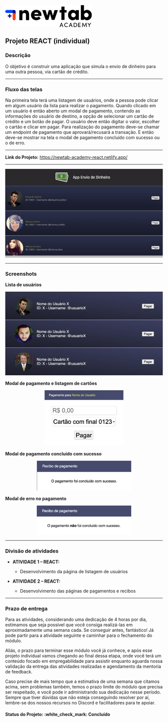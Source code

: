 <img src="./app/src/Imagens/newtab_academy_logo.webp" width="55%">
<h2>Projeto REACT (individual)</h2>

<h3>Descrição</h3>

<p>O objetivo é construir uma aplicação que simula o envio de dinheiro para uma outra pessoa, via cartão de crédito.</p>

<hr>

<h3>Fluxo das telas</h3>

<p>Na primeira tela terá uma listagem de usuários, onde a pessoa pode clicar em algum usuário da lista para realizar o pagamento. Quando clicado em um usuário é então aberto um modal de pagamento, contendo as informações do usuário de destino, a opção de selecionar um cartão de crédito e um botão de pagar. O usuário deve então digitar o valor, escolher o cartão e clicar em pagar. Para realização do pagamento deve-se chamar um endpoint de pagamento que aprovará/recusará a transação. E então deve-se mostrar na tela o modal de pagamento concluído com sucesso ou o de erro.</p>

<hr>

<p><strong>Link do Projeto:</strong> <a href="https://newtab-academy-react.netlify.app/" target="__blank">https://newtab-academy-react.netlify.app/</a></p>

<hr>

<p align="center">
  <img src="./app/src/Imagens/projeto.gif">
</p>

<hr>

<h3>Screenshots</h3>

<p><strong>Lista de usuários</strong></p>

<img src="./app/src/Imagens/screenshot01.webp">

<p><strong>Modal de pagamento e listagem de cartões</strong></p>

<p align="center">
  <img src="./app/src/Imagens/screenshot02.webp" width="50%">
</p>

<p><strong>Modal de pagamento concluído com sucesso</strong></p>

<p align="center">
  <img src="./app/src/Imagens/screenshot03.webp" width="60%">
</p>

<p><strong>Modal de erro no pagamento</strong></p>

<p align="center">
  <img src="./app/src/Imagens/screenshot04.webp" width="60%">
</p>

<hr>

<h3>Divisão de atividades</h3>

<ul>
  <li><strong>ATIVIDADE 1 – REACT:</strong></li>
  <ul>
    <li>Desenvolvimento da página de listagem de usuários</li>
  </ul>
</ul>

<ul>
  <li><strong>ATIVIDADE 2 – REACT:</strong></li>
  <ul>
    <li>Desenvolvimento das páginas de pagamentos e recibos</li>
  </ul>
</ul>

<hr>

<h3>Prazo de entrega</h3>

<p>Para as atividades, considerando uma dedicação de 4 horas por dia, estimamos que seja possível que você consiga realizá-las em aproximadamente uma semana cada. Se conseguir antes, fantástico! Já pode partir para a atividade seguinte e caminhar para o fechamento do módulo.</p>

<p>Aliás, o prazo para terminar esse módulo você já conhece, e após esse projeto individual vamos chegando ao final dessa etapa, onde você terá um conteúdo focado em empregabilidade para assistir enquanto aguarda nossa validação da entrega das atividades realizadas e agendamento da mentoria de feedback.</p>

<p>Caso precise de mais tempo que a estimativa de uma semana que citamos acima, sem problemas também, temos o prazo limite do módulo que precisa ser respeitado, e você pode ir administrando sua dedicação nesse período. Sempre que tiver dúvidas que não esteja conseguindo resolver por aí, lembre-se dos nossos recursos no Discord e facilitadores para te apoiar.</p>

<h4><b>Status do Projeto:</b> :white_check_mark: Concluído</h4>